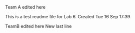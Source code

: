 Team A edited here

This is a test readme file for Lab 6.
Created Tue 16 Sep 17:39

TeamB edited here
New last line